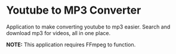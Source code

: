 # Youtube to MP3 Converter
Application to make converting youtube to mp3 easier. Search and download mp3 for videos, all in one place.

**NOTE:** This application requires FFmpeg to function.
